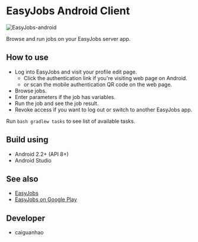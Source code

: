 EasyJobs Android Client
=======================

![EasyJobs-android](https://raw.github.com/qnn/EasyJobs-android/master/EasyJobs/src/main/res/drawable-hdpi/ic_launcher.png)

Browse and run jobs on your EasyJobs server app.

How to use
----------

* Log into EasyJobs and visit your profile edit page.
  * Click the authentication link if you're visiting web page on Android.
  * or scan the mobile authentication QR code on the web page.
* Browse jobs.
* Enter parameters if the job has variables.
* Run the job and see the job result.
* Revoke access if you want to log out or switch to another EasyJobs app.

Run ``bash gradlew tasks`` to see list of available tasks.

Build using
-----------

* Android 2.2+ (API 8+)
* Android Studio

See also
--------

* [EasyJobs](https://github.com/qnn/EasyJobs)
* [EasyJobs on Google Play](https://play.google.com/store/apps/details?id=com.cghio.easyjobs)

Developer
---------

* caiguanhao
